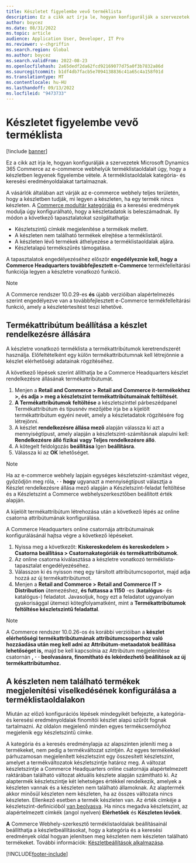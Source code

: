 ```yaml
---
title: Készletet figyelembe vevő terméklista
description: Ez a cikk azt írja le, hogyan konfigurálják a szervezetek Microsoft Dynamics 365 Commerce az e-commerce webhelyük terméklistaoldalait úgy, hogy a készletben legyenek figyelembe vétele.
author: boycez
ms.date: 08/31/2022
ms.topic: article
audience: Application User, Developer, IT Pro
ms.reviewer: v-chgriffin
ms.search.region: Global
ms.author: boycez
ms.search.validFrom: 2022-08-23
ms.openlocfilehash: 2a65dedf2da62fcd92169077d75a0f3b7832a86d
ms.sourcegitcommit: b1df4db7facb5e7094138836c41a65c4a158f01d
ms.translationtype: MT
ms.contentlocale: hu-HU
ms.lasthandoff: 09/13/2022
ms.locfileid: "9473733"
---
```

# <a name="inventory-aware-product-listing"></a>Készletet figyelembe vevő terméklista

[!include [banner](../includes/banner.md)]

Ez a cikk azt írja le, hogyan konfigurálják a szervezetek Microsoft Dynamics 365 Commerce az e-commerce webhelyük terméklistaoldalait úgy, hogy a készletben legyenek figyelembe vétele. A terméklistaoldalak kategória- és keresési eredményoldalakat tartalmaznak.

A vásárlók általában azt várják az e-commerce webhely teljes területén, hogy a készletben tudják, mi legyen a készleten, ha egy termék nincs készleten. A [Commerce modultár kategóriája](starter-kit-overview.md) és a keresési eredmények modulja úgy konfigurálható, hogy a készletadatok is beleszámadnak. Ily módon a következő tapasztalatokat szolgáltathatja:

- Készletszintű címkék megjelenítése a termékek mellett.
- A készleten nem található termékek elrejtése a terméklistáról.
- A készleten lévő termékek áthelyezése a terméklistaoldalak aljára.
- Készletalapú termékszűrés támogatása.

A tapasztalatok engedélyezéséhez először **engedélyeznie kell, hogy a Commerce Headquarters továbbfejlesztett e-Commerce** termékfelleltárási funkciója legyen a készletre vonatkozó funkció.

> [!NOTE]
> A Commerce rendszer 10.0.29-es **és** újabb verzióiban alapértelmezés szerint engedélyezve van a továbbfejlesztett e-Commerce termékfelleltárási funkció, amely a készletértesítést teszi lehetővé.

## <a name="set-up-product-attribute-for-inventory-availability"></a>Termékattribútum beállítása a készlet rendelkezésre állására

A készletre vonatkozó terméklista a termékattribútumok keretrendszerét használja. Előfeltételként egy külön termékattribútumnak kell létrejönnie a készlet elérhetőségi adatainak rögzítéséhez.

A következő lépések szerint állíthatja be a Commerce Headquarters készlet rendelkezésre állásának termékattribútumát.

1. Menjen a **Retail and Commerce \> Retail and Commerce it-termékekhez \>, és adja \> meg a készletszint termékattribútumainak feltöltését**.
1. **A Termékattribútumok** **feltöltése** a készletszinttel párbeszédpanel Termékattribútum és típusnév mezőjébe írja be a kijelölt termékattribútum egyéni nevét, amely a készletadatok rögzítésére fog létrejönni.
1. A készlet **rendelkezésre állása mező** alapján válassza ki azt a mennyiségtípust, amely alapján a készletszint-számításnak alapulni kell: **Rendelkezésre álló fizikai** **vagy Teljes rendelkezésre álló**.
1. A kötegelt feldolgozás **beállítása** Igen **beállításra**.
1. Válassza ki az **OK** lehetőséget.

> [!NOTE]
> Ha az e-commerce webhely lapjain egységes készletszint-számítást végez, győződjön meg róla, **·** **·** **hogy** ugyanazt a mennyiségtípust választja a Készlet rendelkezésre állása mező alapján a Készletszint-feladat feltöltése és a Készletszint a Commerce webhelyszerkesztőben beállított érték alapján.

A kijelölt termékattribútum létrehozása után a következő lépés az online csatorna attribútumának konfigurálása.

A Commerce Headquarters online csatornája attribútumainak konfigurálásánál hajtsa végre a következő lépéseket.

1. Nyissa meg a következőt: **Kiskereskedelem és kereskedelem \> Csatorna beállítása \> Csatornakategóriák és termékattribútumok**.
1. Az online csatorna kiválasztása a készletre vonatkozó terméklista-tapasztalat engedélyezéséhez.
1. Válasszon ki és nyisson meg egy társított attribútumcsoportot, majd adja hozzá az új termékattribútumot.
1. Menjen a **Retail and Commerce \> Retail and Commerce IT \> Distribution** ütemezéshez, **és futtassa a 1150** -es (**katalógus**- és katalógus-) feladatot. Javasoljuk, hogy ezt a feladatot ugyanolyan gyakorisággal ütemezi kötegfolyamatként, mint a **Termékattribútumok feltöltése készletszintű feladattal**.

> [!NOTE]
> A Commerce rendszer 10.0.26-os és korábbi verzióiban a **készlet elérhetőségi termékattribútumának attribútumcsoporthoz való hozzáadása után meg kell adni az Attribútum-metaadatok beállítása lehetőséget is,** majd be kell kapcsolnia az Attribútum megjelenítése csatornán **,** **·** **·** **beolvasásra, finomítható és lekérdezhető beállítások az új termékattribútumhoz.**

## <a name="configure-the-display-behavior-for-out-of-stock-products-on-product-listing-pages"></a>A készleten nem található termékek megjelenítési viselkedésének konfigurálása a terméklistaoldalakon

Miután az előző konfigurációs lépések mindegyikét befejezte, a kategória- és keresési eredményoldalak finomítói készlet alapú szűrőt fognak tartalmazni. Az oldalon megjelenő minden egyes termékcsemólyhoz megjelenik egy készletszintű címke.

A kategória és a keresés eredménylapja az alapszinten jeleníti meg a termékeket, nem pedig a termékváltozat szintjén. Az egyes termékekkel párhuzamosan megjelenített készletszint egy összesített készletszint, amelyet a termékváltozatok készletszintje határoz meg. A változat készletszintje a Commerce Headquarters online csatornája alapértelmezett raktárában található változat aktuális készlete alapján számítható ki. Az alaptermék készletszintje két lehetséges értékkel rendelkezik, amelyek a készleten vannak és a készleten nem található államoknak. Az alaptermék akkor minősül készleten nem készleten, ha az összes változata nincs készleten. Ellenkező esetben a termék készleten van. Az érték címkéje a készletszint-definícióból [van beolvasva](inventory-buffers-levels.md). Ha nincs megadva készletszint, az alapértelmezett címkék (angol nyelven) **Elérhetőek** és **Készleten lévőek**.

**A** Commerce Webhely-szerkesztő terméklistaoldalak beállításainál beállíthatja a készletbeállításokat, hogy a kategória és a keresési eredmények oldal hogyan jelenítsen meg készleten nem készleten található termékeket. További információk: [Készletbeállítások alkalmazása](inventory-settings.md).

[!INCLUDE[footer-include](../includes/footer-banner.md)]

